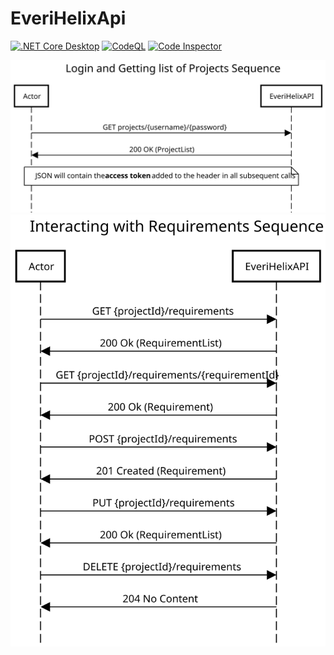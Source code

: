 # EveriHelixApi
[![.NET Core Desktop](https://github.com/sknowlton-everi/EveriHelixApi/actions/workflows/dotnet-desktop.yml/badge.svg)](https://github.com/sknowlton-everi/EveriHelixApi/actions/workflows/dotnet-desktop.yml)
[![CodeQL](https://github.com/sknowlton-everi/EveriHelixApi/actions/workflows/codeql.yml/badge.svg)](https://github.com/sknowlton-everi/EveriHelixApi/actions/workflows/codeql.yml)
[![Code Inspector](https://github.com/sknowlton-everi/EveriHelixApi/actions/workflows/codeinspect.yml/badge.svg)](https://github.com/sknowlton-everi/EveriHelixApi/actions/workflows/codeinspect.yml)



<img src="https://raw.githubusercontent.com/sknowlton-everi/EveriHelixApi/main/Docs/Login%20and%20Projects%20Sequence.svg">
<img src="https://github.com/sknowlton-everi/EveriHelixApi/blob/main/Docs/Requirements%20Sequence.svg">
